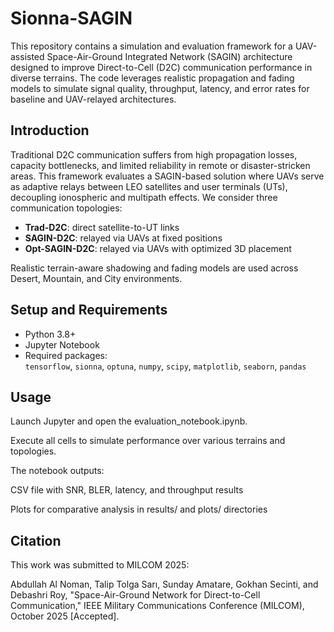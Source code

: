 # Sionna-SAGIN
This repository contains a simulation and evaluation framework for a UAV-assisted Space-Air-Ground Integrated Network (SAGIN) architecture designed to improve Direct-to-Cell (D2C) communication performance in diverse terrains. The code leverages realistic propagation and fading models to simulate signal quality, throughput, latency, and error rates for baseline and UAV-relayed architectures.

## Introduction 
Traditional D2C communication suffers from high propagation losses, capacity bottlenecks, and limited reliability in remote or disaster-stricken areas. This framework evaluates a SAGIN-based solution where UAVs serve as adaptive relays between LEO satellites and user terminals (UTs), decoupling ionospheric and multipath effects. We consider three communication topologies:  
- **Trad-D2C**: direct satellite-to-UT links  
- **SAGIN-D2C**: relayed via UAVs at fixed positions  
- **Opt-SAGIN-D2C**: relayed via UAVs with optimized 3D placement  

Realistic terrain-aware shadowing and fading models are used across Desert, Mountain, and City environments.

## Setup and Requirements
- Python 3.8+
- Jupyter Notebook
- Required packages:  
  `tensorflow`, `sionna`, `optuna`, `numpy`, `scipy`, `matplotlib`, `seaborn`, `pandas`

## Usage

Launch Jupyter and open the evaluation_notebook.ipynb.

Execute all cells to simulate performance over various terrains and topologies.

The notebook outputs:

CSV file with SNR, BLER, latency, and throughput results

Plots for comparative analysis in results/ and plots/ directories

## Citation
This work was submitted to MILCOM 2025:

Abdullah Al Noman, Talip Tolga Sarı, Sunday Amatare, Gokhan Secinti, and Debashri Roy,
"Space-Air-Ground Network for Direct-to-Cell Communication,"
IEEE Military Communications Conference (MILCOM), October 2025 [Accepted].
